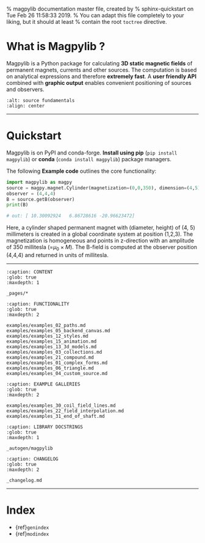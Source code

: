 % magpylib documentation master file, created by
% sphinx-quickstart on Tue Feb 26 11:58:33 2019.
% You can adapt this file completely to your liking, but it should at least
% contain the root `toctree` directive.

# What is Magpylib ?

Magpylib is a Python package for calculating **3D static magnetic fields** of permanent magnets, currents and other sources. The computation is based on analytical expressions and therefore **extremely fast**. A **user friendly API** combined with **graphic output** enables convenient positioning of sources and observers.

```{image} _static/images/index/source_fundamentals.png
:alt: source fundamentals
:align: center
```

--------

# Quickstart

Magpylib is on PyPI and conda-forge. **Install using pip** (`pip install magpylib`) or **conda** (`conda install magpylib`) package managers.

The following **Example code** outlines the core functionality:

```python
import magpylib as magpy
source = magpy.magnet.Cylinder(magnetization=(0,0,350), dimension=(4,5), position=(1,2,3))
observer = (4,4,4)
B = source.getB(observer)
print(B)

# out: [ 10.30092924   6.86728616 -20.96623472]
```

Here, a cylinder shaped permanent magnet with (diameter, height) of (4, 5) millimeters is created in a global coordinate system at position (1,2,3). The magnetization is homogeneous and points in z-direction with an amplitude of 350 millitesla (=$\mu_0\times M$). The B-field is computed at the observer position (4,4,4) and returned in units of millitesla.

--------

```{toctree}
:caption: CONTENT
:glob: true
:maxdepth: 1

_pages/*
```

```{toctree}
:caption: FUNCTIONALITY
:glob: true
:maxdepth: 2

examples/examples_02_paths.md
examples/examples_05_backend_canvas.md
examples/examples_12_styles.md
examples/examples_15_animation.md
examples/examples_13_3d_models.md
examples/examples_03_collections.md
examples/examples_21_compound.md
examples/examples_01_complex_forms.md
examples/examples_06_triangle.md
examples/examples_04_custom_source.md
```

```{toctree}
:caption: EXAMPLE GALLERIES
:glob: true
:maxdepth: 2

examples/examples_30_coil_field_lines.md
examples/examples_22_field_interpolation.md
examples/examples_31_end_of_shaft.md
```

```{toctree}
:caption: LIBRARY DOCSTRINGS
:glob: true
:maxdepth: 1

_autogen/magpylib
```

```{toctree}
:caption: CHANGELOG
:glob: true
:maxdepth: 2

_changelog.md
```

--------------------------

# Index

- {ref}`genindex`
- {ref}`modindex`
